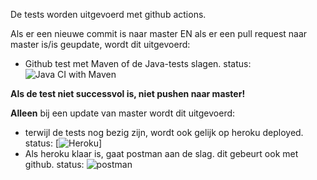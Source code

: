 De tests worden uitgevoerd met github actions.

Als er een nieuwe commit is naar master EN als er een pull request naar master is/is geupdate, wordt dit uitgevoerd:

* Github test met Maven of de Java-tests slagen. status: ![Java CI with Maven](https://github.com/huict/prbed-2021-v2b-v/workflows/Java%20CI%20with%20Maven/badge.svg)

**Als de test niet successvol is, niet pushen naar master!**

**Alleen** bij een update van master wordt dit uitgevoerd:

* terwijl de tests nog bezig zijn, wordt ook gelijk op heroku deployed. status: [![Heroku](https://heroku-badge.herokuapp.com/?app=bed-project)]
* Als heroku klaar is, gaat postman aan de slag. dit gebeurt ook met github. status: ![postman](https://github.com/huict/prbed-2021-v2b-v/workflows/postman/badge.svg)
